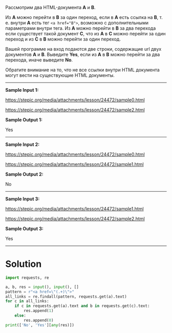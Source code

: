 Рассмотрим два HTML-документа **A** и **B**.

Из **A** можно перейти в **B** за один переход, если в **A** есть ссылка на **B**, т. е. внутри **A** есть тег `<a href="B">`, возможно с дополнительными параметрами внутри тега.
Из **A** можно перейти в **B** за два перехода если существует такой документ **C**, что из **A** в **C** можно перейти за один переход и из **C** в **B** можно перейти за один переход.

Вашей программе на вход подаются две строки, содержащие url двух документов **A** и **B**.
Выведите **Yes**, если из **A** в **B** можно перейти за два перехода, иначе выведите **No**.

Обратите внимание на то, что не все ссылки внутри HTML документа могут вести на существующие HTML документы.

---

**Sample Input 1:**

https://stepic.org/media/attachments/lesson/24472/sample0.html

https://stepic.org/media/attachments/lesson/24472/sample2.html

**Sample Output 1:**

Yes

---

**Sample Input 2:**

https://stepic.org/media/attachments/lesson/24472/sample0.html

https://stepic.org/media/attachments/lesson/24472/sample1.html


**Sample Output 2:**

No

---

**Sample Input 3:**

https://stepic.org/media/attachments/lesson/24472/sample1.html

https://stepic.org/media/attachments/lesson/24472/sample2.html

**Sample Output 3:**

Yes

---

# Solution
```python
import requests, re

a, b, res = input(), input(), []
pattern = r"<a href=\"(.+)\">"
all_links = re.findall(pattern, requests.get(a).text)
for c in all_links:
    if c in requests.get(a).text and b in requests.get(c).text:
        res.append(1)
    else:
        res.append(0)
print(['No', 'Yes'][any(res)])
```